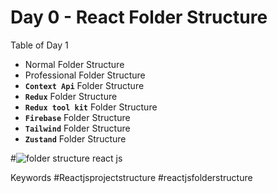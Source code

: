 # Day 0 - React Folder Structure

Table of Day 1
- Normal Folder Structure
- Professional Folder Structure
- **`Context Api`** Folder Structure
- **`Redux`** Folder Structure
- **`Redux tool kit`** Folder Structure
- **`Firebase`** Folder Structure
- **`Tailwind`** Folder Structure
- **`Zustand`** Folder Structure



#![folder structure react js](https://www.xenonstack.com/hubfs/xenonstack-reactjs-project-structure.png)


Keywords 
 #Reactjsprojectstructure #reactjsfolderstructure
